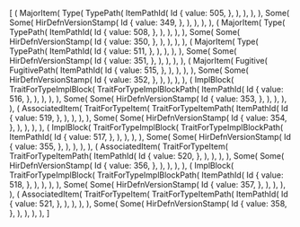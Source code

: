 [
    (
        MajorItem(
            Type(
                TypePath(
                    ItemPathId(
                        Id {
                            value: 505,
                        },
                    ),
                ),
            ),
        ),
        Some(
            Some(
                HirDefnVersionStamp(
                    Id {
                        value: 349,
                    },
                ),
            ),
        ),
    ),
    (
        MajorItem(
            Type(
                TypePath(
                    ItemPathId(
                        Id {
                            value: 508,
                        },
                    ),
                ),
            ),
        ),
        Some(
            Some(
                HirDefnVersionStamp(
                    Id {
                        value: 350,
                    },
                ),
            ),
        ),
    ),
    (
        MajorItem(
            Type(
                TypePath(
                    ItemPathId(
                        Id {
                            value: 511,
                        },
                    ),
                ),
            ),
        ),
        Some(
            Some(
                HirDefnVersionStamp(
                    Id {
                        value: 351,
                    },
                ),
            ),
        ),
    ),
    (
        MajorItem(
            Fugitive(
                FugitivePath(
                    ItemPathId(
                        Id {
                            value: 515,
                        },
                    ),
                ),
            ),
        ),
        Some(
            Some(
                HirDefnVersionStamp(
                    Id {
                        value: 352,
                    },
                ),
            ),
        ),
    ),
    (
        ImplBlock(
            TraitForTypeImplBlock(
                TraitForTypeImplBlockPath(
                    ItemPathId(
                        Id {
                            value: 516,
                        },
                    ),
                ),
            ),
        ),
        Some(
            Some(
                HirDefnVersionStamp(
                    Id {
                        value: 353,
                    },
                ),
            ),
        ),
    ),
    (
        AssociatedItem(
            TraitForTypeItem(
                TraitForTypeItemPath(
                    ItemPathId(
                        Id {
                            value: 519,
                        },
                    ),
                ),
            ),
        ),
        Some(
            Some(
                HirDefnVersionStamp(
                    Id {
                        value: 354,
                    },
                ),
            ),
        ),
    ),
    (
        ImplBlock(
            TraitForTypeImplBlock(
                TraitForTypeImplBlockPath(
                    ItemPathId(
                        Id {
                            value: 517,
                        },
                    ),
                ),
            ),
        ),
        Some(
            Some(
                HirDefnVersionStamp(
                    Id {
                        value: 355,
                    },
                ),
            ),
        ),
    ),
    (
        AssociatedItem(
            TraitForTypeItem(
                TraitForTypeItemPath(
                    ItemPathId(
                        Id {
                            value: 520,
                        },
                    ),
                ),
            ),
        ),
        Some(
            Some(
                HirDefnVersionStamp(
                    Id {
                        value: 356,
                    },
                ),
            ),
        ),
    ),
    (
        ImplBlock(
            TraitForTypeImplBlock(
                TraitForTypeImplBlockPath(
                    ItemPathId(
                        Id {
                            value: 518,
                        },
                    ),
                ),
            ),
        ),
        Some(
            Some(
                HirDefnVersionStamp(
                    Id {
                        value: 357,
                    },
                ),
            ),
        ),
    ),
    (
        AssociatedItem(
            TraitForTypeItem(
                TraitForTypeItemPath(
                    ItemPathId(
                        Id {
                            value: 521,
                        },
                    ),
                ),
            ),
        ),
        Some(
            Some(
                HirDefnVersionStamp(
                    Id {
                        value: 358,
                    },
                ),
            ),
        ),
    ),
]